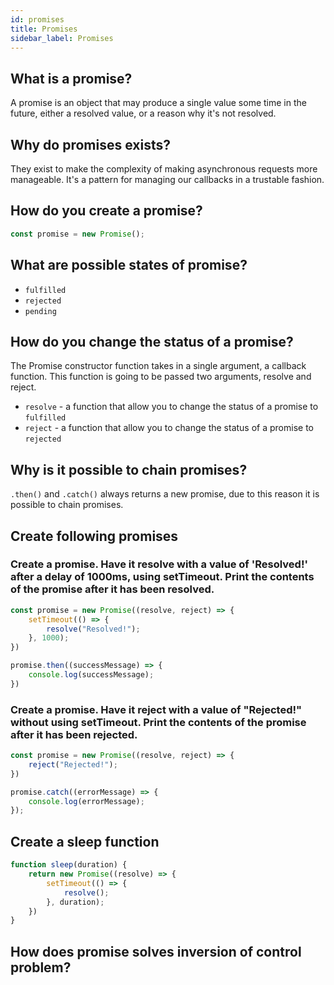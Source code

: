 ```yaml
---
id: promises
title: Promises
sidebar_label: Promises
---
```


## What is a promise?

A promise is an object that may produce a single value some time in the future, either a resolved value, or a reason why it's not resolved.

## Why do promises exists?

They exist to make the complexity of making asynchronous requests more manageable. It's a pattern for managing our callbacks in a trustable fashion.

## How do you create a promise?

```js
const promise = new Promise();
```

## What are possible states of promise?

* `fulfilled`
* `rejected`
* `pending`

## How do you change the status of a promise?

The Promise constructor function takes in a single argument, a callback function. This function is going to be passed two arguments, resolve and reject.

* `resolve` - a function that allow you to change the status of a promise to `fulfilled`
* `reject` - a function that allow you to change the status of a promise to `rejected`

## Why is it possible to chain promises?

`.then()` and `.catch()` always returns a new promise, due to this reason it is possible to chain promises.

## Create following promises

### Create a promise. Have it resolve with a value of 'Resolved!' after a delay of 1000ms, using setTimeout. Print the contents of the promise after it has been resolved.

```js
const promise = new Promise((resolve, reject) => {
    setTimeout(() => {
        resolve("Resolved!");
    }, 1000);
})

promise.then((successMessage) => {
    console.log(successMessage);
})
```

### Create a promise. Have it reject with a value of "Rejected!" without using setTimeout. Print the contents of the promise after it has been rejected.

```js
const promise = new Promise((resolve, reject) => {
    reject("Rejected!");
})

promise.catch((errorMessage) => {
    console.log(errorMessage);
});
```

## Create a sleep function

```js
function sleep(duration) {
    return new Promise((resolve) => {
        setTimeout(() => {
            resolve();
        }, duration);
    })
}
```

## How does promise solves inversion of control problem?

